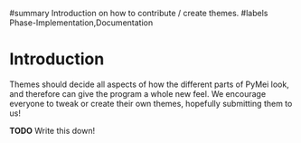 ﻿#summary Introduction on how to contribute / create themes.
#labels Phase-Implementation,Documentation

# Introduction #

Themes should decide all aspects of how the different parts of PyMei look, and therefore can give the program a whole new feel. We encourage everyone to tweak or create their own themes, hopefully submitting them to us!

**TODO** Write this down!
